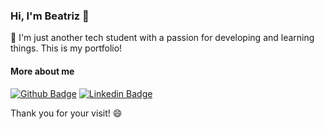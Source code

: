 ### Hi, I'm Beatriz 👋

💬 I'm just another tech student with a passion for developing and learning things. This is my portfolio!

#### More about me 
[![Github Badge](https://img.shields.io/badge/-Github-000?style=flat-square&logo=Github&logoColor=white&link=https://github.com/bpaixao)](https://github.com/bpaixao)
[![Linkedin Badge](https://img.shields.io/badge/-LinkedIn-blue?style=flat-square&logo=Linkedin&logoColor=white&link=https://www.linkedin.com/in/beatrizspaixao/)](https://www.linkedin.com/in/bpaixao/)

Thank you for your visit! 😄



<!--
**bpaixao/bpaixao** is a ✨ _special_ ✨ repository because its `README.md` (this file) appears on your GitHub profile.

Here are some ideas to get you started:

- 🔭 I’m currently working on ...
- 🌱 I’m currently learning ...
- 👯 I’m looking to collaborate on ...
- 🤔 I’m looking for help with ...
- 💬 Ask me about ...
- 📫 How to reach me: ...
- 😄 Pronouns: ...
- ⚡ Fun fact: ...
-->
